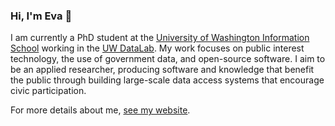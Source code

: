 ### Hi, I'm Eva 👋

I am currently a PhD student at the [University of Washington Information School](https://ischool.uw.edu/) working in the [UW DataLab](https://datalab.ischool.uw.edu/). My work focuses on public interest technology, the use of government data, and open-source software. I aim to be an applied researcher, producing software and knowledge that benefit the public through building large-scale data access systems that encourage civic participation.

For more details about me, [see my website](https://evamaxfield.github.io).
